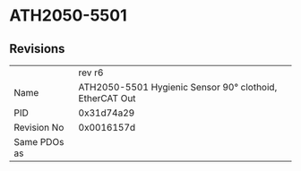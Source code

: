 # ATH2050-5501

## Revisions
<table>
<tr>
<td></td>
<td>rev r6</td>
</tr>
<tr>
<td>Name</td>
<td>ATH2050-5501 Hygienic Sensor 90° clothoid, EtherCAT Out</td>
</tr>
<tr>
<td>PID</td>
<td>0x31d74a29</td>
</tr>
<tr>
<td>Revision No</td>
<td>0x0016157d</td>
</tr>
<tr>
<td>Same PDOs as</td>
<td></td>
</tr>
</table>
